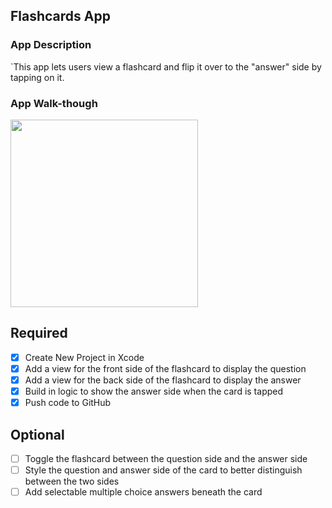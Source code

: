 ## Flashcards App 

### App Description
`This app lets users view a flashcard and flip it over to the "answer" side by tapping on it. 

### App Walk-though
<img src=https://imgur.com/a/Tzn08p0 width=300><br>

## Required
- [x] Create New Project in Xcode
- [x] Add a view for the front side of the flashcard to display the question
- [x] Add a view for the back side of the flashcard to display the answer
- [x] Build in logic to show the answer side when the card is tapped
- [x] Push code to GitHub
## Optional
- [ ] Toggle the flashcard between the question side and the answer side
- [ ] Style the question and answer side of the card to better distinguish between the two sides
- [ ] Add selectable multiple choice answers beneath the card
